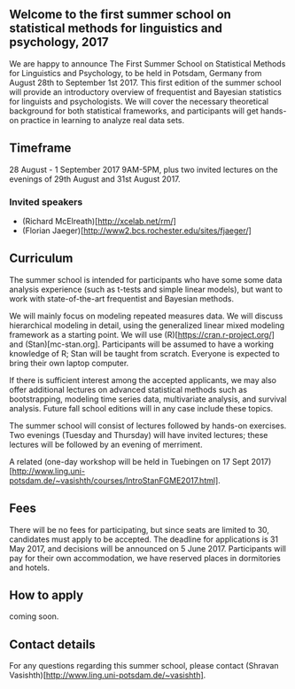 ## Welcome to the first summer school on statistical methods for linguistics and psychology, 2017


We are happy to announce The First Summer School on Statistical Methods for Linguistics and Psychology, to be held in Potsdam, Germany from August 28th to September 1st 2017. This first edition of the summer school will provide an introductory overview of frequentist and Bayesian statistics for linguists and psychologists. We will cover the necessary theoretical background for both statistical frameworks, and participants will get hands-on practice in learning to analyze real data sets.

## Timeframe

28 August - 1 September 2017 9AM-5PM, plus two invited lectures on the evenings of 29th August and 31st August 2017.

### Invited speakers

- (Richard McElreath)[http://xcelab.net/rm/]
- (Florian Jaeger)[http://www2.bcs.rochester.edu/sites/fjaeger/]

## Curriculum

The summer school is intended for participants who have some some data analysis experience (such as t-tests and simple linear models), but want to work with state-of-the-art frequentist and Bayesian methods.

We will mainly focus on modeling repeated measures data. We will discuss hierarchical modeling in detail, using the generalized linear mixed modeling framework as a starting point. We will use (R)[https://cran.r-project.org/] and (Stan)[mc-stan.org]. Participants will be assumed to have a working knowledge of R; Stan will be taught from scratch. Everyone is expected to bring their own laptop computer.

If there is sufficient interest among the accepted applicants, we may also offer additional lectures on advanced statistical methods such as bootstrapping, modeling time series data, multivariate analysis, and survival analysis. Future fall school editions will in any case include these topics.

The summer school will consist of lectures followed by hands-on exercises. Two evenings (Tuesday and Thursday) will have invited lectures; these lectures will be followed by an evening of merriment.

A related (one-day workshop will be held in Tuebingen on 17 Sept 2017)[http://www.ling.uni-potsdam.de/~vasishth/courses/IntroStanFGME2017.html].

## Fees

There will be no fees for participating, but since seats are limited to 30, candidates must apply to be accepted. The deadline for applications is 31 May 2017, and decisions will be announced on 5 June 2017. Participants will pay for their own accommodation, we have reserved places in dormitories and hotels. 

## How to apply

coming soon.

## Contact details

For any questions regarding this summer school, please contact (Shravan Vasishth)[http://www.ling.uni-potsdam.de/~vasishth].
